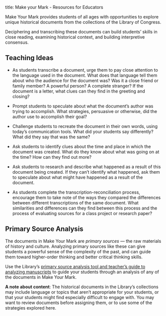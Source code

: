 title: Make your Mark - Resources for Educators

Make Your Mark provides students of all ages with opportunities to explore unique historical documents from the collections of the Library of Congress.

Deciphering and transcribing these documents can build students’ skills in close reading, examining historical context, and building interpretive consensus.

## Teaching Ideas

- As students transcribe a document, urge them to pay close attention to the language used in the document. What does that language tell them about who the audience for the document was? Was it a close friend or family member? A powerful person? A complete stranger? If the document is a letter, what clues can they find in the greeting and closing?

- Prompt students to speculate about what the document’s author was trying to accomplish. What strategies, persuasive or otherwise, did the author use to accomplish their goal?

- Challenge students to recreate the document in their own words, using today’s communication tools. What did your students say differently? What did they say that was the same?

- Ask students to identify clues about the time and place in which the document was created. What do they know about what was going on at the time? How can they find out more? 

- Ask students to research and describe what happened as a result of this document being created. If they can’t identify what happened, ask them to speculate about what might have happened as a result of the document.

- As students complete the transcription-reconciliation process, encourage them to take note of the ways they compared the differences between different transcriptions of the same document. What similarities and differences can they find between this process and the process of evaluating sources for a class project or research paper?

## Primary Source Analysis

The documents in Make Your Mark are _primary sources_ — the raw materials of history and culture. Analyzing primary sources like these can give students a powerful sense of the complexity of the past, and can guide them toward higher-order thinking and better critical thinking skills.

Use the Library’s [primary source analysis tool and teacher’s guide to analyzing manuscripts](http://www.loc.gov/teachers/usingprimarysources/guides.html) to guide your students through an analysis of any of the documents in Make Your Mark.

**A note about content**: The historical documents in the Library’s collections may include language or topics that aren’t appropriate for your students, or that your students might find especially difficult to engage with. You may want to review documents before assigning them, or to use some of the strategies explored here.

